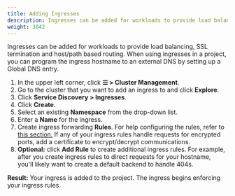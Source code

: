 ```yaml
---
title: Adding Ingresses
description: Ingresses can be added for workloads to provide load balancing, SSL termination and host/path-based routing. Learn how to add Rancher ingress
weight: 3042
---
```


Ingresses can be added for workloads to provide load balancing, SSL termination and host/path based routing. When using ingresses in a project, you can program the ingress hostname to an external DNS by setting up a Global DNS entry.

1. In the upper left corner, click **☰ \> Cluster Management**.
1. Go to the cluster that you want to add an ingress to and click **Explore**.
1. Click **Service Discovery \> Ingresses**.
1. Click **Create**.
1. Select an existing **Namespace** from the drop-down list.
1. Enter a **Name** for the ingress.
1. Create ingress forwarding **Rules**. For help configuring the rules, refer to [this section.](#ingress-rule-configuration) If any of your ingress rules handle requests for encrypted ports, add a certificate to encrypt/decrypt communications.
1. **Optional:** click **Add Rule** to create additional ingress rules. For example, after you create ingress rules to direct requests for your hostname, you'll likely want to create a default backend to handle 404s. 

**Result:** Your ingress is added to the project. The ingress begins enforcing your ingress rules.

